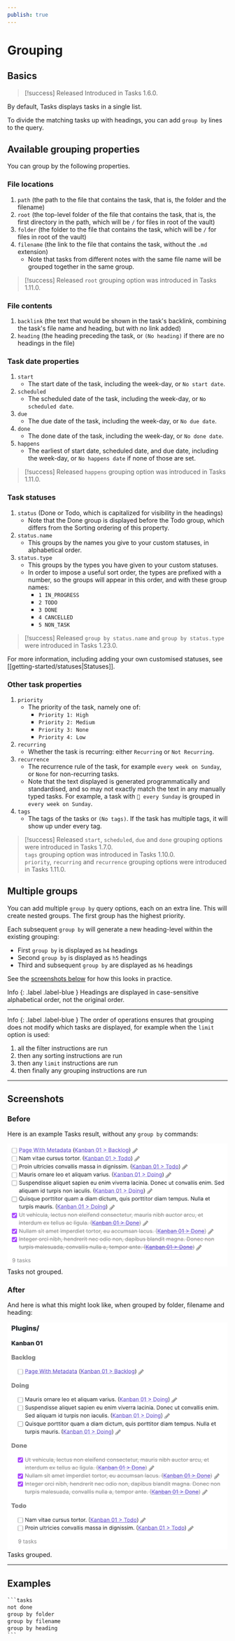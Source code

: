 ```yaml
---
publish: true
---
```


# Grouping

## Basics

> [!success] Released
Introduced in Tasks 1.6.0.

By default, Tasks displays tasks in a single list.

To divide the matching tasks up with headings, you can add `group by` lines to the query.

## Available grouping properties

You can group by the following properties.

### File locations

1. `path` (the path to the file that contains the task, that is, the folder and the filename)
1. `root` (the top-level folder of the file that contains the task, that is, the first directory in the path, which will be `/` for files in root of the vault)
1. `folder` (the folder to the file that contains the task, which will be `/` for files in root of the vault)
1. `filename` (the link to the file that contains the task, without the `.md` extension)
    - Note that tasks from different notes with the same file name will be grouped together in the same group.

> [!success] Released
`root` grouping option was introduced in Tasks 1.11.0.

### File contents

1. `backlink` (the text that would be shown in the task's backlink, combining the task's file name and heading, but with no link added)
1. `heading` (the heading preceding the task, or `(No heading)` if there are no headings in the file)

### Task date properties

1. `start`
   - The start date of the task, including the week-day, or `No start date`.
1. `scheduled`
    - The scheduled date of the task, including the week-day, or `No scheduled date`.
1. `due`
    - The due date of the task, including the week-day, or `No due date`.
1. `done`
    - The done date of the task, including the week-day, or `No done date`.
1. `happens`
    - The earliest of start date, scheduled date, and due date, including the week-day, or `No happens date` if none of those are set.

> [!success] Released
`happens` grouping option was introduced in Tasks 1.11.0.

### Task statuses

1. `status` (Done or Todo, which is capitalized for visibility in the headings)
    - Note that the Done group is displayed before the Todo group,
      which differs from the Sorting ordering of this property.
1. `status.name`
    - This groups by the names you give to your custom statuses, in alphabetical order.
1. `status.type`
    - This groups by the types you have given to your custom statuses.
    - In order to impose a useful sort order, the types are prefixed with a number, so the groups will appear in this order, and with these group names:
        - `1 IN_PROGRESS`
        - `2 TODO`
        - `3 DONE`
        - `4 CANCELLED`
        - `5 NON_TASK`

> [!success] Released
`group by status.name` and `group by status.type` were introduced in Tasks 1.23.0.

For more information, including adding your own customised statuses, see [[getting-started/statuses|Statuses]].

### Other task properties

1. `priority`
    - The priority of the task, namely one of:
        - `Priority 1: High`
        - `Priority 2: Medium`
        - `Priority 3: None`
        - `Priority 4: Low`
1. `recurring`
    - Whether the task is recurring: either `Recurring` or `Not Recurring`.
1. `recurrence`
    - The recurrence rule of the task, for example `every week on Sunday`, or `None` for non-recurring tasks.
    - Note that the text displayed is generated programmatically and standardised, and so may not exactly match the text in any manually typed tasks. For example, a task with `🔁 every Sunday` is grouped in `every week on Sunday`.
1. `tags`
    - The tags of the tasks or `(No tags)`. If the task has multiple tags, it will show up under every tag.

> [!success] Released
`start`, `scheduled`, `due` and `done` grouping options were introduced in Tasks 1.7.0.<br>
`tags` grouping option was introduced in Tasks 1.10.0.<br>
`priority`, `recurring` and `recurrence` grouping options were introduced in Tasks 1.11.0.

## Multiple groups

You can add multiple `group by` query options, each on an extra line.
This will create nested groups.
The first group has the highest priority.

Each subsequent `group by` will generate a new heading-level within the existing grouping:

- First `group by` is displayed as `h4` headings
- Second `group by` is displayed as `h5` headings
- Third and subsequent `group by` are displayed as `h6` headings

See the [screenshots below](#screenshots) for how this looks in practice.

Info
{: .label .label-blue }
Headings are displayed in case-sensitive alphabetical order, not the original order.

---

Info
{: .label .label-blue }
The order of operations ensures that grouping does not modify which tasks are displayed, for example when the `limit` option is used:

1. all the filter instructions are run
1. then any sorting instructions are run
1. then any `limit` instructions are run
1. then finally any grouping instructions are run

---

## Screenshots

### Before

Here is an example Tasks result, without any `group by` commands:

![Tasks Ungrouped](../images/tasks_ungrouped.png)
Tasks not grouped.

### After

And here is what this might look like, when grouped by folder, filename and heading:

![Tasks Grouped](../images/tasks_grouped.png)
Tasks grouped.

---

## Examples

    ```tasks
    not done
    group by folder
    group by filename
    group by heading
    ```
